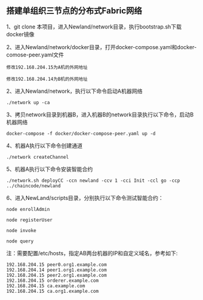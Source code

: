 ## 搭建单组织三节点的分布式Fabric网络
1、git clone 本项目，进入Newland/network目录，执行bootstrap.sh下载docker镜像

2、进入Newland/network/docker目录，打开docker-compose.yaml和docker-comose-peer.yaml文件
    
    修改192.168.204.15为A机的外网地址
    
    修改192.168.204.14为B机的外网地址
    
2、进入Newland/network，执行以下命令启动A机器网络

    ./network up -ca

3、拷贝network目录到机器B，进入机器B的network目录执行以下命令，启动B机器网络

    docker-compose -f docker/docker-compose-peer.yaml up -d

4、机器A执行以下命令创建通道

    ./network createChannel

5、机器A执行以下命令安装智能合约

    ./network.sh deployCC -ccn newland -ccv 1 -cci Init -ccl go -ccp ../chaincode/newland

6、进入NewLand/scripts目录，分别执行以下命令测试智能合约：

    node enrollAdmin
    
    node registerUser
    
    node invoke
    
    node query

注：需要配置/etc/hosts，指定AB两台机器的IP和自定义域名，参考如下:

    192.168.204.15 peer0.org1.example.com
    192.168.204.14 peer1.org1.example.com
    192.168.204.15 peer2.org1.example.com
    192.168.204.15 orderer.example.com
    192.168.204.15 ca.example.com
    192.168.204.15 ca.org1.example.com
